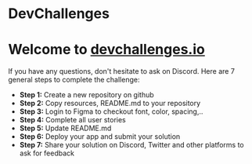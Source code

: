 # DevChallenges

<h1>Welcome to <a href="https://devchallenges.io/" target="_blank">devchallenges.io</a></h1>

<p>
 If you have any questions, don't hesitate to ask on Discord. Here are
7 general steps to complete the challenge:
</p>
      
<ul>
<li><b>Step 1:</b> Create a new repository on github</li>
<li><b>Step 2:</b> Copy resources, README.md to your repository</li>
<li><b>Step 3:</b> Login to Figma to checkout font, color, spacing,..</li>
<li><b>Step 4:</b> Complete all user stories</li>
<li><b>Step 5:</b> Update README.md</li>
<li><b>Step 6:</b> Deploy your app and submit your solution</li>
<li><b>Step 7:</b> Share your solution on Discord, Twitter and other platforms to ask for feedback</li>      
</ul>
